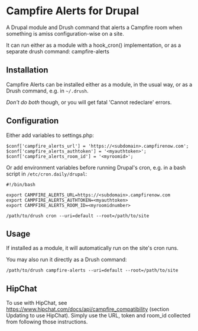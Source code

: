 # Campfire Alerts for Drupal

A Drupal module and Drush command that alerts a Campfire room when something is
amiss configuration-wise on a site.

It can run either as a module with a hook_cron() implementation, or as a
separate drush command: campfire-alerts

## Installation

Campfire Alerts can be installed either as a module, in the usual way, or as a
Drush command, e.g. in `~/.drush`.

*Don't do both* though, or you will get fatal 'Cannot redeclare' errors.

## Configuration

Either add variables to settings.php:

    $conf['campfire_alerts_url'] = 'https://<subdomain>.campfirenow.com';
    $conf['campfire_alerts_authtoken'] = '<myauthtoken>';
    $conf['campfire_alerts_room_id'] = '<myroomid>';

Or add environment variables before running Drupal's cron, e.g. in a bash script
in `/etc/cron.daily/drupal`:

    #!/bin/bash

    export CAMPFIRE_ALERTS_URL=https://<subdomain>.campfirenow.com
    export CAMPFIRE_ALERTS_AUTHTOKEN=<myauthtoken>
    export CAMPFIRE_ALERTS_ROOM_ID=<myroomidnumber>

    /path/to/drush cron --uri=default --root=/path/to/site

## Usage

If installed as a module, it will automatically run on the site's cron runs.

You may also run it directly as a Drush command:

    /path/to/drush campfire-alerts --uri=default --root=/path/to/site

## HipChat

To use with HipChat, see https://www.hipchat.com/docs/api/campfire_compatibility
(section Updating to use HipChat). Simply use the URL, token and room_id
collected from following those instructions.
